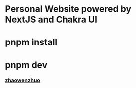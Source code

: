 # Personal Website powered by NextJS and Chakra UI

# pnpm install

# pnpm dev 

### [zhaowenzhuo](https://zhaowenzhuo.me)
